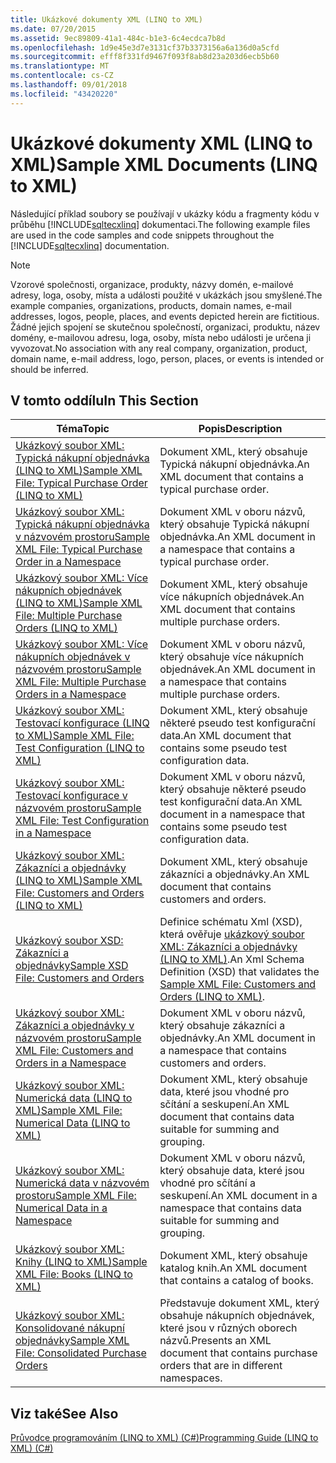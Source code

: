```yaml
---
title: Ukázkové dokumenty XML (LINQ to XML)
ms.date: 07/20/2015
ms.assetid: 9ec89809-41a1-484c-b1e3-6c4ecdca7b8d
ms.openlocfilehash: 1d9e45e3d7e3131cf37b3373156a6a136d0a5cfd
ms.sourcegitcommit: efff8f331fd9467f093f8ab8d23a203d6ecb5b60
ms.translationtype: MT
ms.contentlocale: cs-CZ
ms.lasthandoff: 09/01/2018
ms.locfileid: "43420220"
---
```

# <a name="sample-xml-documents-linq-to-xml"></a><span data-ttu-id="ed789-102">Ukázkové dokumenty XML (LINQ to XML)</span><span class="sxs-lookup"><span data-stu-id="ed789-102">Sample XML Documents (LINQ to XML)</span></span>
<span data-ttu-id="ed789-103">Následující příklad soubory se používají v ukázky kódu a fragmenty kódu v průběhu [!INCLUDE[sqltecxlinq](~/includes/sqltecxlinq-md.md)] dokumentaci.</span><span class="sxs-lookup"><span data-stu-id="ed789-103">The following example files are used in the code samples and code snippets throughout the [!INCLUDE[sqltecxlinq](~/includes/sqltecxlinq-md.md)] documentation.</span></span>  
  
> [!NOTE]
>  <span data-ttu-id="ed789-104">Vzorové společnosti, organizace, produkty, názvy domén, e-mailové adresy, loga, osoby, místa a události použité v ukázkách jsou smyšlené.</span><span class="sxs-lookup"><span data-stu-id="ed789-104">The example companies, organizations, products, domain names, e-mail addresses, logos, people, places, and events depicted herein are fictitious.</span></span> <span data-ttu-id="ed789-105">Žádné jejich spojení se skutečnou společností, organizaci, produktu, název domény, e-mailovou adresu, loga, osoby, místa nebo události je určena ji vyvozovat.</span><span class="sxs-lookup"><span data-stu-id="ed789-105">No association with any real company, organization, product, domain name, e-mail address, logo, person, places, or events is intended or should be inferred.</span></span>  
  
## <a name="in-this-section"></a><span data-ttu-id="ed789-106">V tomto oddílu</span><span class="sxs-lookup"><span data-stu-id="ed789-106">In This Section</span></span>  
  
|<span data-ttu-id="ed789-107">Téma</span><span class="sxs-lookup"><span data-stu-id="ed789-107">Topic</span></span>|<span data-ttu-id="ed789-108">Popis</span><span class="sxs-lookup"><span data-stu-id="ed789-108">Description</span></span>|  
|-----------|-----------------|  
|[<span data-ttu-id="ed789-109">Ukázkový soubor XML: Typická nákupní objednávka (LINQ to XML)</span><span class="sxs-lookup"><span data-stu-id="ed789-109">Sample XML File: Typical Purchase Order (LINQ to XML)</span></span>](../../../../csharp/programming-guide/concepts/linq/sample-xml-file-typical-purchase-order-linq-to-xml-1.md)|<span data-ttu-id="ed789-110">Dokument XML, který obsahuje Typická nákupní objednávka.</span><span class="sxs-lookup"><span data-stu-id="ed789-110">An XML document that contains a typical purchase order.</span></span>|  
|[<span data-ttu-id="ed789-111">Ukázkový soubor XML: Typická nákupní objednávka v názvovém prostoru</span><span class="sxs-lookup"><span data-stu-id="ed789-111">Sample XML File: Typical Purchase Order in a Namespace</span></span>](../../../../csharp/programming-guide/concepts/linq/sample-xml-file-typical-purchase-order-in-a-namespace.md)|<span data-ttu-id="ed789-112">Dokument XML v oboru názvů, který obsahuje Typická nákupní objednávka.</span><span class="sxs-lookup"><span data-stu-id="ed789-112">An XML document in a namespace that contains a typical purchase order.</span></span>|  
|[<span data-ttu-id="ed789-113">Ukázkový soubor XML: Více nákupních objednávek (LINQ to XML)</span><span class="sxs-lookup"><span data-stu-id="ed789-113">Sample XML File: Multiple Purchase Orders (LINQ to XML)</span></span>](../../../../csharp/programming-guide/concepts/linq/sample-xml-file-multiple-purchase-orders-linq-to-xml.md)|<span data-ttu-id="ed789-114">Dokument XML, který obsahuje více nákupních objednávek.</span><span class="sxs-lookup"><span data-stu-id="ed789-114">An XML document that contains multiple purchase orders.</span></span>|  
|[<span data-ttu-id="ed789-115">Ukázkový soubor XML: Více nákupních objednávek v názvovém prostoru</span><span class="sxs-lookup"><span data-stu-id="ed789-115">Sample XML File: Multiple Purchase Orders in a Namespace</span></span>](../../../../csharp/programming-guide/concepts/linq/sample-xml-file-multiple-purchase-orders-in-a-namespace.md)|<span data-ttu-id="ed789-116">Dokument XML v oboru názvů, který obsahuje více nákupních objednávek.</span><span class="sxs-lookup"><span data-stu-id="ed789-116">An XML document in a namespace that contains multiple purchase orders.</span></span>|  
|[<span data-ttu-id="ed789-117">Ukázkový soubor XML: Testovací konfigurace (LINQ to XML)</span><span class="sxs-lookup"><span data-stu-id="ed789-117">Sample XML File: Test Configuration (LINQ to XML)</span></span>](../../../../csharp/programming-guide/concepts/linq/sample-xml-file-test-configuration-linq-to-xml.md)|<span data-ttu-id="ed789-118">Dokument XML, který obsahuje některé pseudo test konfigurační data.</span><span class="sxs-lookup"><span data-stu-id="ed789-118">An XML document that contains some pseudo test configuration data.</span></span>|  
|[<span data-ttu-id="ed789-119">Ukázkový soubor XML: Testovací konfigurace v názvovém prostoru</span><span class="sxs-lookup"><span data-stu-id="ed789-119">Sample XML File: Test Configuration in a Namespace</span></span>](../../../../csharp/programming-guide/concepts/linq/sample-xml-file-test-configuration-in-a-namespace1.md)|<span data-ttu-id="ed789-120">Dokument XML v oboru názvů, který obsahuje některé pseudo test konfigurační data.</span><span class="sxs-lookup"><span data-stu-id="ed789-120">An XML document in a namespace that contains some pseudo test configuration data.</span></span>|  
|[<span data-ttu-id="ed789-121">Ukázkový soubor XML: Zákazníci a objednávky (LINQ to XML)</span><span class="sxs-lookup"><span data-stu-id="ed789-121">Sample XML File: Customers and Orders (LINQ to XML)</span></span>](../../../../csharp/programming-guide/concepts/linq/sample-xml-file-customers-and-orders-linq-to-xml-2.md)|<span data-ttu-id="ed789-122">Dokument XML, který obsahuje zákazníci a objednávky.</span><span class="sxs-lookup"><span data-stu-id="ed789-122">An XML document that contains customers and orders.</span></span>|  
|[<span data-ttu-id="ed789-123">Ukázkový soubor XSD: Zákazníci a objednávky</span><span class="sxs-lookup"><span data-stu-id="ed789-123">Sample XSD File: Customers and Orders</span></span>](../../../../csharp/programming-guide/concepts/linq/sample-xsd-file-customers-and-orders1.md)|<span data-ttu-id="ed789-124">Definice schématu Xml (XSD), která ověřuje [ukázkový soubor XML: Zákazníci a objednávky (LINQ to XML)](https://msdn.microsoft.com/library/26790c41-5976-4558-a096-d0f67bfc4d92).</span><span class="sxs-lookup"><span data-stu-id="ed789-124">An Xml Schema Definition (XSD) that validates the [Sample XML File: Customers and Orders (LINQ to XML)](https://msdn.microsoft.com/library/26790c41-5976-4558-a096-d0f67bfc4d92).</span></span>|  
|[<span data-ttu-id="ed789-125">Ukázkový soubor XML: Zákazníci a objednávky v názvovém prostoru</span><span class="sxs-lookup"><span data-stu-id="ed789-125">Sample XML File: Customers and Orders in a Namespace</span></span>](../../../../csharp/programming-guide/concepts/linq/sample-xml-file-customers-and-orders-in-a-namespace.md)|<span data-ttu-id="ed789-126">Dokument XML v oboru názvů, který obsahuje zákazníci a objednávky.</span><span class="sxs-lookup"><span data-stu-id="ed789-126">An XML document in a namespace that contains customers and orders.</span></span>|  
|[<span data-ttu-id="ed789-127">Ukázkový soubor XML: Numerická data (LINQ to XML)</span><span class="sxs-lookup"><span data-stu-id="ed789-127">Sample XML File: Numerical Data (LINQ to XML)</span></span>](../../../../csharp/programming-guide/concepts/linq/sample-xml-file-numerical-data-linq-to-xml.md)|<span data-ttu-id="ed789-128">Dokument XML, který obsahuje data, které jsou vhodné pro sčítání a seskupení.</span><span class="sxs-lookup"><span data-stu-id="ed789-128">An XML document that contains data suitable for summing and grouping.</span></span>|  
|[<span data-ttu-id="ed789-129">Ukázkový soubor XML: Numerická data v názvovém prostoru</span><span class="sxs-lookup"><span data-stu-id="ed789-129">Sample XML File: Numerical Data in a Namespace</span></span>](../../../../csharp/programming-guide/concepts/linq/sample-xml-file-numerical-data-in-a-namespace.md)|<span data-ttu-id="ed789-130">Dokument XML v oboru názvů, který obsahuje data, které jsou vhodné pro sčítání a seskupení.</span><span class="sxs-lookup"><span data-stu-id="ed789-130">An XML document in a namespace that contains data suitable for summing and grouping.</span></span>|  
|[<span data-ttu-id="ed789-131">Ukázkový soubor XML: Knihy (LINQ to XML)</span><span class="sxs-lookup"><span data-stu-id="ed789-131">Sample XML File: Books (LINQ to XML)</span></span>](../../../../csharp/programming-guide/concepts/linq/sample-xml-file-books-linq-to-xml.md)|<span data-ttu-id="ed789-132">Dokument XML, který obsahuje katalog knih.</span><span class="sxs-lookup"><span data-stu-id="ed789-132">An XML document that contains a catalog of books.</span></span>|  
|[<span data-ttu-id="ed789-133">Ukázkový soubor XML: Konsolidované nákupní objednávky</span><span class="sxs-lookup"><span data-stu-id="ed789-133">Sample XML File: Consolidated Purchase Orders</span></span>](../../../../csharp/programming-guide/concepts/linq/sample-xml-file-consolidated-purchase-orders.md)|<span data-ttu-id="ed789-134">Představuje dokument XML, který obsahuje nákupních objednávek, které jsou v různých oborech názvů.</span><span class="sxs-lookup"><span data-stu-id="ed789-134">Presents an XML document that contains purchase orders that are in different namespaces.</span></span>|  
  
## <a name="see-also"></a><span data-ttu-id="ed789-135">Viz také</span><span class="sxs-lookup"><span data-stu-id="ed789-135">See Also</span></span>  
 [<span data-ttu-id="ed789-136">Průvodce programováním (LINQ to XML) (C#)</span><span class="sxs-lookup"><span data-stu-id="ed789-136">Programming Guide (LINQ to XML) (C#)</span></span>](../../../../csharp/programming-guide/concepts/linq/programming-guide-linq-to-xml.md)
